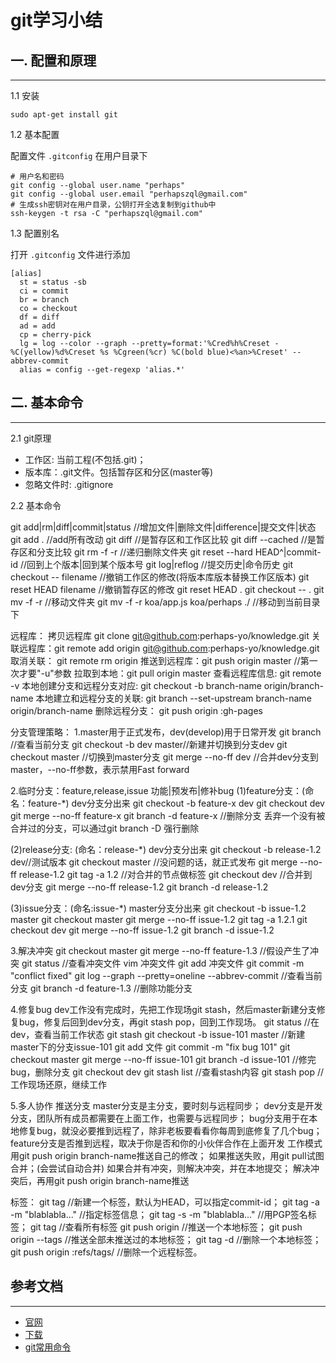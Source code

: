 <!-- 2017/5/29  -->

# git学习小结

## 一. 配置和原理

---

1.1 安装

`sudo apt-get install git`

1.2 基本配置

配置文件 `.gitconfig` 在用户目录下

```shell
# 用户名和密码
git config --global user.name "perhaps"
git config --global user.email "perhapszql@gmail.com"
# 生成ssh密钥对在用户目录，公钥打开全选复制到github中
ssh-keygen -t rsa -C "perhapszql@gmail.com"
```

1.3 配置别名

打开 `.gitconfig` 文件进行添加

```shell
[alias]
  st = status -sb
  ci = commit
  br = branch
  co = checkout
  df = diff
  ad = add
  cp = cherry-pick
  lg = log --color --graph --pretty=format:'%Cred%h%Creset -%C(yellow)%d%Creset %s %Cgreen(%cr) %C(bold blue)<%an>%Creset' --abbrev-commit
  alias = config --get-regexp 'alias.*'
```

## 二. 基本命令

---

2.1 git原理

- 工作区: 当前工程(不包括.git)；
- 版本库：.git文件。包括暂存区和分区(master等)
- 忽略文件时: .gitignore

2.2 基本命令

git add|rm|diff|commit|status //增加文件|删除文件|difference|提交文件|状态
  git add . //add所有改动
  git diff          //是暂存区和工作区比较
  git diff --cached //是暂存区和分支比较
  git rm -f -r <file> //递归删除文件夹
git reset --hard HEAD^|commit-id //回到上个版本|回到某个版本号
git log|reflog //提交历史|命令历史
git checkout -- filename //撤销工作区的修改(将版本库版本替换工作区版本)
git reset HEAD filename  //撤销暂存区的修改
    git reset HEAD .
    git checkout -- .
git mv -f -r <source> <destination> //移动文件夹
    git mv -f -r koa/app.js koa/perhaps ./    //移动到当前目录下

远程库：
拷贝远程库 git clone git@github.com:perhaps-yo/knowledge.git
关联远程库：git remote add origin git@github.com:perhaps-yo/knowledge.git
取消关联：  git remote rm origin
推送到远程库：git push origin master //第一次才要"-u"参数
拉取到本地：git pull origin master
查看远程库信息: git remote -v
本地创建分支和远程分支对应: git checkout -b branch-name origin/branch-name
本地建立和远程分支的关联:   git branch --set-upstream branch-name origin/branch-name
删除远程分支： git push origin :gh-pages

分支管理策略：
1.master用于正式发布，dev(develop)用于日常开发
    git branch //查看当前分支
    git checkout -b dev master//新建并切换到分支dev
    git checkout master //切换到master分支
    git merge --no-ff dev //合并dev分支到master，--no-ff参数，表示禁用Fast forward

2.临时分支：feature,release,issue 功能|预发布|修补bug
(1)feature分支：(命名：feature-*) dev分支分出来
    git checkout -b feature-x dev
    git checkout dev
    git merge --no-ff feature-x
    git branch -d feature-x //删除分支
    丢弃一个没有被合并过的分支，可以通过git branch -D <name>强行删除

(2)release分支: (命名：release-*) dev分支分出来
    git checkout -b release-1.2 dev//测试版本
    git checkout master //没问题的话，就正式发布
    git merge --no-ff release-1.2
    git tag -a 1.2 //对合并的节点做标签
    git checkout dev //合并到dev分支
    git merge --no-ff release-1.2
    git branch -d release-1.2

(3)issue分支：(命名:issue-*) master分支分出来
    git checkout -b issue-1.2 master
    git checkout master
    git merge --no-ff issue-1.2
    git tag -a 1.2.1
    git checkout dev
    git merge --no-ff issue-1.2
    git branch -d issue-1.2

3.解决冲突
    git checkout master
    git merge --no-ff feature-1.3 //假设产生了冲突
    git status //查看冲突文件
    vim 冲突文件
    git add 冲突文件
    git commit -m "conflict fixed"
    git log --graph --pretty=oneline --abbrev-commit //查看当前分支
    git branch -d feature-1.3 //删除功能分支

4.修复bug
    dev工作没有完成时，先把工作现场git stash，然后master新建分支修复bug，修复后回到dev分支，再git stash pop，回到工作现场。
    git status //在dev，查看当前工作状态
    git stash
    git checkout -b issue-101 master //新建master下的分支issue-101
    git add 文件
    git commit -m "fix bug 101"
    git checkout master
    git merge --no-ff issue-101
    git branch -d issue-101 //修完bug，删除分支
    git checkout dev
    git stash list //查看stash内容
    git stash pop  //工作现场还原，继续工作

5.多人协作
    推送分支
        master分支是主分支，要时刻与远程同步；
        dev分支是开发分支，团队所有成员都需要在上面工作，也需要与远程同步；
        bug分支用于在本地修复bug，就没必要推到远程了，除非老板要看看你每周到底修复了几个bug；
        feature分支是否推到远程，取决于你是否和你的小伙伴合作在上面开发
    工作模式
        用git push origin branch-name推送自己的修改；
        如果推送失败，用git pull试图合并；(会尝试自动合并)
        如果合并有冲突，则解决冲突，并在本地提交；
        解决冲突后，再用git push origin branch-name推送

标签：
    git tag <name> //新建一个标签，默认为HEAD，可以指定commit-id；
    git tag -a <tagname> -m "blablabla..." //指定标签信息；
    git tag -s <tagname> -m "blablabla..." //用PGP签名标签；
    git tag //查看所有标签
    git push origin <tagname> //推送一个本地标签；
    git push origin --tags    //推送全部未推送过的本地标签；
    git tag -d <tagname>      //删除一个本地标签；
    git push origin :refs/tags/<tagname> //删除一个远程标签。

## 参考文档

---

- [官网](https://git-scm.com/)
- [下载](https://git-for-windows.github.io/)
- [git常用命令](http://www.cnblogs.com/cspku/articles/Git_cmds.html)

